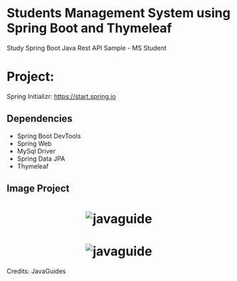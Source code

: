 # Students Management System using Spring Boot and Thymeleaf

Study Spring Boot Java Rest API Sample - MS Student

# Project:

Spring Initializr: https://start.spring.io

## Dependencies
- Spring Boot DevTools
- Spring Web
- MySql Driver 
- Spring Data JPA
- Thymeleaf



## Image Project

<h1 align="center">
    <img alt="javaguide" title="#site" src="https://github.com/carlosjunior1983/springboot-web-app-students/blob/main/img/site.PNG"  /><br>
</h1>


<h1 align="center">
    <img alt="javaguide" title="#newStudent" src="https://github.com/carlosjunior1983/springboot-web-app-students/blob/main/img/Add.PNG"  /><br>
</h1>


Credits: JavaGuides